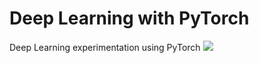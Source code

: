 # Deep Learning with PyTorch
Deep Learning experimentation using PyTorch
<img src="https://cdn-images-1.medium.com/max/2600/1*aqNgmfyBIStLrf9k7d9cng.jpeg">